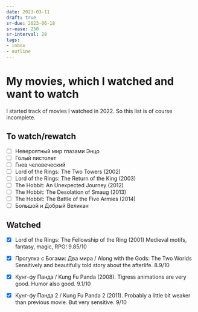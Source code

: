 ```yaml
---
date: 2023-03-11
draft: true
sr-due: 2023-06-18
sr-ease: 250
sr-interval: 28
tags:
- inbox
- outline
---
```


# My movies, which I watched and want to watch

I started track of movies I watched in 2022. So this list is of course
incomplete.

## To watch/rewatch


- [ ] Невероятный мир глазами Энцо
- [ ] Голый пистолет
- [ ] Гнев человеческий
- [ ] Lord of the Rings: The Two Towers (2002)
- [ ] Lord of the Rings: The Return of the King (2003)
- [ ] The Hobbit: An Unexpected Journey (2012)
- [ ] The Hobbit: The Desolation of Smaug (2013)
- [ ] The Hobbit: The Battle of the Five Armies (2014)
- [ ] Большой и Добрый Великан

## Watched


- [x] Lord of the Rings: The Fellowship of the Ring (2001) Medieval motifs,
      fantasy, magic, RPG! 9.85/10

- [x] Прогулка с Богами: Два мира / Along with the Gods: The Two Worlds
      Sensitively and beautifully told story about the afterlife. 8.9/10

- [x] Кунг-фу Панда / Kung Fu Panda (2008). Tigress animations are very good.
      Humor also good. 9.1/10

- [x] Кунг-фу Панда 2 / Kung Fu Panda 2 (2011). Probably a little bit weaker
      than previous movie. But very sensitive. 9/10